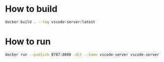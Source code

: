 # How to build
```bash
docker build . --tag vscode-server:latest
```

# How to run
```bash
docker run --publish 8787:8080 -dit --name vscode-server vscode-server:latest
```